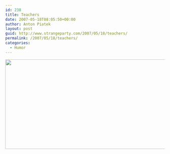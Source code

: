 ```yaml
---
id: 238
title: Teachers
date: 2007-05-18T08:05:50+00:00
author: Anton Piatek
layout: post
guid: http://www.strangeparty.com/2007/05/18/teachers/
permalink: /2007/05/18/teachers/
categories:
  - Humor
---
```

[<img src="http://imgs.xkcd.com/comics/certainty.png" style="width: 661px; height: 283px" />](http://xkcd.com/c263.html)